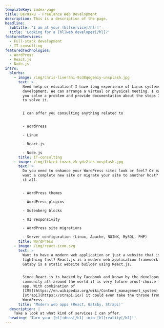 ```yaml
---
templateKey: index-page
title: DevOsku - Freelance Web Development
description: This is a description of the page.
headline:
  subtitle: 'I am at your [hl]service[/hl]!'
  title: 'Looking for a [hl]web developer[/hl]?'
featuredServices:
  - Full-stack development
  - IT-consulting
featuredTechnologies:
  - WordPress
  - React.js
  - Node.js
intro:
  blurbs:
    - image: /img/chris-liverani-9cd8qogeniy-unsplash.jpg
      text: >
        Need help or education? I have long experience of Linux systems and web
        development. We can arrange a virtual or physical meeting. I can help
        you solve a problem and provide documentation about the steps I've taken
        to solve it.


        I can offer you consulting anything related to


        - WordPress

        - Linux

        - React.js

        - Node.js
      title: IT-consulting
    - image: /img/fikret-tozak-zk-ydz2ias-unsplash.jpg
      text: >
        Do you need to enhance your WordPress sites look or feel? Or maybe you
        want a complete new site or migrate your site to another host? I can do
        it all.


        - WordPress themes

        - WordPress plugins

        - Gutenberg blocks

        - UI responsivity

        - WordPress site migrations

        - Server configuration (Linux, Apache, NGINX, MySQL, PHP)
      title: WordPress
    - image: /img/react-icon.svg
      text: >
        Want to have a modern web application or just a website that is
        lightning fast? React.js is a modern web application framework and
        Gatsby is a static website builder using React.js.


        Since React.js is backed by Facebook and known by the developer
        community all around the world it is very future proof-choice for web
        app. With combination of
        [CMS](https://en.wikipedia.org/wiki/Content_management_system) like
        [strapi](https://strapi.io/) it could even take the throne from
        WordPress.
      title: 'Modern web apps (React, Gatsby, Strapi)'
  description: |
    Take a look at what kind of services I can offer.
  heading: 'Turn your [hl]ideas[/hl] into [hl]reality[/hl]!'
---
```


